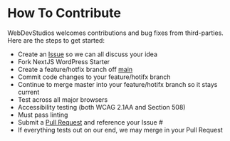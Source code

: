 # How To Contribute

WebDevStudios welcomes contributions and bug fixes from third-parties. Here are the steps to get started:

* Create an [Issue](https://github.com/WebDevStudios/nextjs-wordpress-starter/issues) so we can all discuss your idea
* Fork NextJS WordPress Starter
* Create a feature/hotfix branch off [main](https://github.com/WebDevStudios/nextjs-wordpress-starter/tree/master)
* Commit code changes to your feature/hotifx branch
* Continue to merge master into your feature/hotifx branch so it stays current
* Test across all major browsers
* Accessibility testing (both WCAG 2.1AA and Section 508)
* Must pass linting
* Submit a [Pull Request](https://github.com/WebDevStudios/nextjs-wordpress-starter/pulls) and reference your Issue #
* If everything tests out on our end, we may merge in your Pull Request
